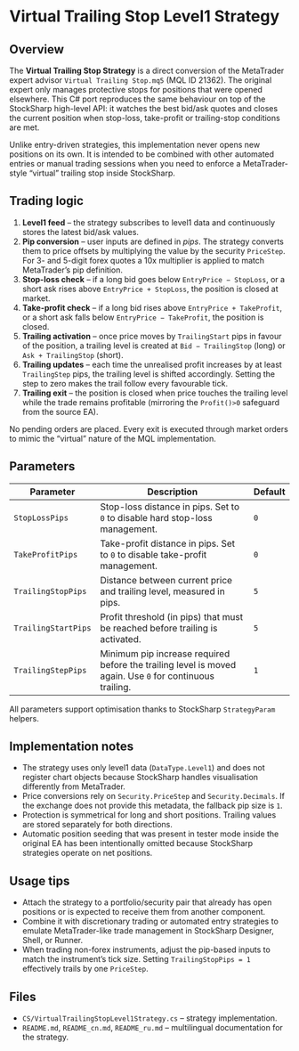 # Virtual Trailing Stop Level1 Strategy

## Overview
The **Virtual Trailing Stop Strategy** is a direct conversion of the MetaTrader expert advisor `Virtual Trailing Stop.mq5` (MQL ID 21362). The original expert only manages protective stops for positions that were opened elsewhere. This C# port reproduces the same behaviour on top of the StockSharp high-level API: it watches the best bid/ask quotes and closes the current position when stop-loss, take-profit or trailing-stop conditions are met.

Unlike entry-driven strategies, this implementation never opens new positions on its own. It is intended to be combined with other automated entries or manual trading sessions when you need to enforce a MetaTrader-style “virtual” trailing stop inside StockSharp.

## Trading logic
1. **Level1 feed** – the strategy subscribes to level1 data and continuously stores the latest bid/ask values.
2. **Pip conversion** – user inputs are defined in *pips*. The strategy converts them to price offsets by multiplying the value by the security `PriceStep`. For 3- and 5-digit forex quotes a 10x multiplier is applied to match MetaTrader’s pip definition.
3. **Stop-loss check** – if a long bid goes below `EntryPrice − StopLoss`, or a short ask rises above `EntryPrice + StopLoss`, the position is closed at market.
4. **Take-profit check** – if a long bid rises above `EntryPrice + TakeProfit`, or a short ask falls below `EntryPrice − TakeProfit`, the position is closed.
5. **Trailing activation** – once price moves by `TrailingStart` pips in favour of the position, a trailing level is created at `Bid − TrailingStop` (long) or `Ask + TrailingStop` (short).
6. **Trailing updates** – each time the unrealised profit increases by at least `TrailingStep` pips, the trailing level is shifted accordingly. Setting the step to zero makes the trail follow every favourable tick.
7. **Trailing exit** – the position is closed when price touches the trailing level while the trade remains profitable (mirroring the `Profit()>0` safeguard from the source EA).

No pending orders are placed. Every exit is executed through market orders to mimic the “virtual” nature of the MQL implementation.

## Parameters
| Parameter | Description | Default |
| --- | --- | --- |
| `StopLossPips` | Stop-loss distance in pips. Set to `0` to disable hard stop-loss management. | `0` |
| `TakeProfitPips` | Take-profit distance in pips. Set to `0` to disable take-profit management. | `0` |
| `TrailingStopPips` | Distance between current price and trailing level, measured in pips. | `5` |
| `TrailingStartPips` | Profit threshold (in pips) that must be reached before trailing is activated. | `5` |
| `TrailingStepPips` | Minimum pip increase required before the trailing level is moved again. Use `0` for continuous trailing. | `1` |

All parameters support optimisation thanks to StockSharp `StrategyParam` helpers.

## Implementation notes
- The strategy uses only level1 data (`DataType.Level1`) and does not register chart objects because StockSharp handles visualisation differently from MetaTrader.
- Price conversions rely on `Security.PriceStep` and `Security.Decimals`. If the exchange does not provide this metadata, the fallback pip size is `1`.
- Protection is symmetrical for long and short positions. Trailing values are stored separately for both directions.
- Automatic position seeding that was present in tester mode inside the original EA has been intentionally omitted because StockSharp strategies operate on net positions.

## Usage tips
- Attach the strategy to a portfolio/security pair that already has open positions or is expected to receive them from another component.
- Combine it with discretionary trading or automated entry strategies to emulate MetaTrader-like trade management in StockSharp Designer, Shell, or Runner.
- When trading non-forex instruments, adjust the pip-based inputs to match the instrument’s tick size. Setting `TrailingStopPips = 1` effectively trails by one `PriceStep`.

## Files
- `CS/VirtualTrailingStopLevel1Strategy.cs` – strategy implementation.
- `README.md`, `README_cn.md`, `README_ru.md` – multilingual documentation for the strategy.
